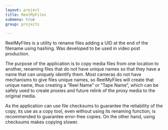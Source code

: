 ```yaml
---
layout: project
title: ReelMyFiles
submenu: true
group: projects

---
```

ReelMyFiles is a utility to rename files adding a UID at the end of the filename using hashing. Was developed to be used in video post production.

The purpose of the application is to copy media files from one location to another, renaming files that do not have unique names so that they have a name that can uniquely identify them. Most cameras do not have mechanisms to give files unique names, so ReelMyFiles will create that unique name, thus creating a <span translate="no"> “Reel Name” </span> or <span translate="no"> “Tape Name”</span>, which can be safely used to create proxies and future <span translate="no"> relink </span> of the proxy media to the original media.

As the application can use <span translate="no"> file checksums </span> to guarantee the reliability of the copy, its use as a copy tool, even without using its renaming function, is recommended to guarantee error-free copies. On the other hand, using <span translate="no"> checksums </span> makes copying slower.